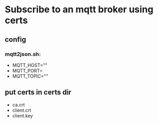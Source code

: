 # Subscribe to an mqtt broker using certs

## config

### mqtt2json.sh:
- MQTT_HOST="<host>"
- MQTT_PORT=<port>
- MQTT_TOPIC="<topic>"

## put certs in certs dir
- ca.crt
- client.crt
- client.key